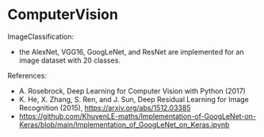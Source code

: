 # ComputerVision
ImageClassification:  
- the AlexNet, VGG16, GoogLeNet, and ResNet are implemented for an image dataset with 20 classes.  
  
References:  
- A. Rosebrock, Deep Learning for Computer Vision with Python (2017)
- K. He, X. Zhang, S. Ren, and J. Sun, Deep Residual Learning for Image Recognition (2015), https://arxiv.org/abs/1512.03385
- https://github.com/KhuyenLE-maths/Implementation-of-GoogLeNet-on-Keras/blob/main/Implementation_of_GoogLeNet_on_Keras.ipynb
